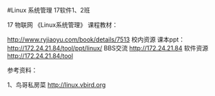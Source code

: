 #Linux 系统管理  17软件1、2班

17 物联网  《Linux系统管理》
课程教材：

http://www.ryjiaoyu.com/book/details/7513
校内资源
    课本ppt： http://172.24.21.84/tool/ppt/linux/
    BBS交流   http://172.24.21.84
    软件资源  http://172.24.21.84/tool

参考资料：

1、鸟哥私房菜 http://linux.vbird.org
